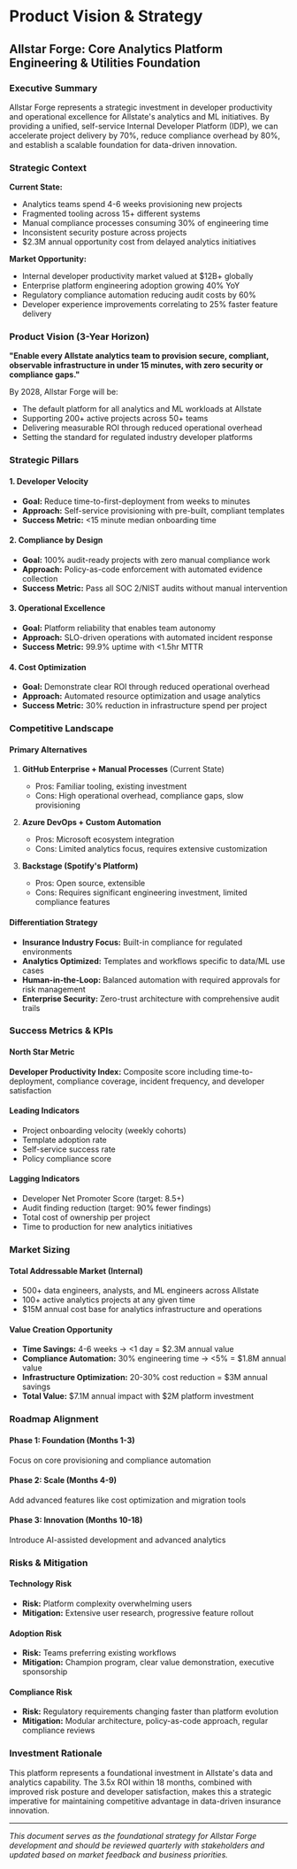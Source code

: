 # Product Vision & Strategy
## Allstar Forge: Core Analytics Platform Engineering & Utilities Foundation

### Executive Summary

Allstar Forge represents a strategic investment in developer productivity and operational excellence for Allstate's analytics and ML initiatives. By providing a unified, self-service Internal Developer Platform (IDP), we can accelerate project delivery by 70%, reduce compliance overhead by 80%, and establish a scalable foundation for data-driven innovation.

### Strategic Context

**Current State:**
- Analytics teams spend 4-6 weeks provisioning new projects
- Fragmented tooling across 15+ different systems
- Manual compliance processes consuming 30% of engineering time
- Inconsistent security posture across projects
- $2.3M annual opportunity cost from delayed analytics initiatives

**Market Opportunity:**
- Internal developer productivity market valued at $12B+ globally
- Enterprise platform engineering adoption growing 40% YoY
- Regulatory compliance automation reducing audit costs by 60%
- Developer experience improvements correlating to 25% faster feature delivery

### Product Vision (3-Year Horizon)

**"Enable every Allstate analytics team to provision secure, compliant, observable infrastructure in under 15 minutes, with zero security or compliance gaps."**

By 2028, Allstar Forge will be:
- The default platform for all analytics and ML workloads at Allstate
- Supporting 200+ active projects across 50+ teams
- Delivering measurable ROI through reduced operational overhead
- Setting the standard for regulated industry developer platforms

### Strategic Pillars

#### 1. Developer Velocity
- **Goal:** Reduce time-to-first-deployment from weeks to minutes
- **Approach:** Self-service provisioning with pre-built, compliant templates
- **Success Metric:** <15 minute median onboarding time

#### 2. Compliance by Design
- **Goal:** 100% audit-ready projects with zero manual compliance work
- **Approach:** Policy-as-code enforcement with automated evidence collection
- **Success Metric:** Pass all SOC 2/NIST audits without manual intervention

#### 3. Operational Excellence
- **Goal:** Platform reliability that enables team autonomy
- **Approach:** SLO-driven operations with automated incident response
- **Success Metric:** 99.9% uptime with <1.5hr MTTR

#### 4. Cost Optimization
- **Goal:** Demonstrate clear ROI through reduced operational overhead
- **Approach:** Automated resource optimization and usage analytics
- **Success Metric:** 30% reduction in infrastructure spend per project

### Competitive Landscape

#### Primary Alternatives
1. **GitHub Enterprise + Manual Processes** (Current State)
   - Pros: Familiar tooling, existing investment
   - Cons: High operational overhead, compliance gaps, slow provisioning

2. **Azure DevOps + Custom Automation**
   - Pros: Microsoft ecosystem integration
   - Cons: Limited analytics focus, requires extensive customization

3. **Backstage (Spotify's Platform)**
   - Pros: Open source, extensible
   - Cons: Requires significant engineering investment, limited compliance features

#### Differentiation Strategy
- **Insurance Industry Focus:** Built-in compliance for regulated environments
- **Analytics Optimized:** Templates and workflows specific to data/ML use cases
- **Human-in-the-Loop:** Balanced automation with required approvals for risk management
- **Enterprise Security:** Zero-trust architecture with comprehensive audit trails

### Success Metrics & KPIs

#### North Star Metric
**Developer Productivity Index:** Composite score including time-to-deployment, compliance coverage, incident frequency, and developer satisfaction

#### Leading Indicators
- Project onboarding velocity (weekly cohorts)
- Template adoption rate
- Self-service success rate
- Policy compliance score

#### Lagging Indicators
- Developer Net Promoter Score (target: 8.5+)
- Audit finding reduction (target: 90% fewer findings)
- Total cost of ownership per project
- Time to production for new analytics initiatives

### Market Sizing

#### Total Addressable Market (Internal)
- 500+ data engineers, analysts, and ML engineers across Allstate
- 100+ active analytics projects at any given time
- $15M annual cost base for analytics infrastructure and operations

#### Value Creation Opportunity
- **Time Savings:** 4-6 weeks → <1 day = $2.3M annual value
- **Compliance Automation:** 30% engineering time → <5% = $1.8M annual value
- **Infrastructure Optimization:** 20-30% cost reduction = $3M annual savings
- **Total Value:** $7.1M annual impact with $2M platform investment

### Roadmap Alignment

#### Phase 1: Foundation (Months 1-3)
Focus on core provisioning and compliance automation

#### Phase 2: Scale (Months 4-9)
Add advanced features like cost optimization and migration tools

#### Phase 3: Innovation (Months 10-18)
Introduce AI-assisted development and advanced analytics

### Risks & Mitigation

#### Technology Risk
- **Risk:** Platform complexity overwhelming users
- **Mitigation:** Extensive user research, progressive feature rollout

#### Adoption Risk
- **Risk:** Teams preferring existing workflows
- **Mitigation:** Champion program, clear value demonstration, executive sponsorship

#### Compliance Risk
- **Risk:** Regulatory requirements changing faster than platform evolution
- **Mitigation:** Modular architecture, policy-as-code approach, regular compliance reviews

### Investment Rationale

This platform represents a foundational investment in Allstate's data and analytics capability. The 3.5x ROI within 18 months, combined with improved risk posture and developer satisfaction, makes this a strategic imperative for maintaining competitive advantage in data-driven insurance innovation.

---

*This document serves as the foundational strategy for Allstar Forge development and should be reviewed quarterly with stakeholders and updated based on market feedback and business priorities.*